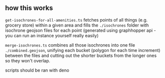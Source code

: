 ## how this works

`get-isochrones-for-all-amenities.ts` fetches points of all things (e.g. grocery store) within a given area and fills the `./isochrones` folder with isochrone geojson files for each point (generated using graphhopper api - you can run an instance yourself really easily)

`merge-isochrones.ts` combines all those isochrones into one file `./combined.geojson`, unifying each bucket (polygon for each time increment) between the files and cutting out the shorter buckets from the longer ones so they won't overlap.

scripts should be ran with deno
